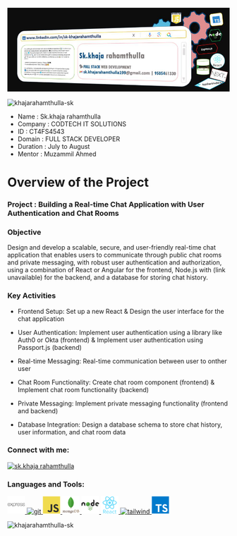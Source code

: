 ![logo](https://github.com/khajarahamthulla-sk/CODTECH_TASK1/blob/main/Github%20B.G%20Banner.png)


<p align="left"> <img src="https://komarev.com/ghpvc/?username=khajarahamthulla-sk&label=Profile%20views&color=0e75b6&style=flat" alt="khajarahamthulla-sk" /> </p>

- Name     : Sk.khaja rahamthulla
- Company  : CODTECH IT SOLUTIONS
- ID       : CT4FS4543
- Domain   : FULL STACK DEVELOPER
- Duration : July to August
- Mentor   : Muzammil Ahmed

<h1>Overview of the Project</h1>

<h3>Project : Building a Real-time Chat Application with User Authentication and Chat Rooms</h3>

<h3>Objective</h3>

<p>Design and develop a scalable, secure, and user-friendly real-time chat application that enables users to communicate through public chat rooms and private messaging, with robust user authentication and authorization, using a combination of React or Angular for the frontend, Node.js with (link unavailable) for the backend, and a database for storing chat history.
</p>

<h3>Key Activities</h3>

- Frontend Setup: Set up a new React & Design the user interface for the chat application
      
- User Authentication: Implement user authentication using a library like Auth0 or Okta (frontend) & Implement user authentication using Passport.js (backend)
  
- Real-time Messaging: Real-time communication between user to onther user
  
- Chat Room Functionality: Create chat room component (frontend) & Implement chat room functionality (backend)
    
- Private Messaging: Implement private messaging functionality (frontend and backend)

- Database Integration: Design a database schema to store chat history, user information, and chat room data
  

<h3 align="left">Connect with me:</h3>
<p align="left">
<a href="https://linkedin.com/in/sk.khaja rahamthulla" target="blank"><img align="center" src="https://raw.githubusercontent.com/rahuldkjain/github-profile-readme-generator/master/src/images/icons/Social/linked-in-alt.svg" alt="sk.khaja rahamthulla" height="30" width="40" /></a>
</p>

<h3 align="left">Languages and Tools:</h3>
<p align="left"> <a href="https://expressjs.com" target="_blank" rel="noreferrer"> <img src="https://raw.githubusercontent.com/devicons/devicon/master/icons/express/express-original-wordmark.svg" alt="express" width="40" height="40"/> </a> <a href="https://git-scm.com/" target="_blank" rel="noreferrer"> <img src="https://www.vectorlogo.zone/logos/git-scm/git-scm-icon.svg" alt="git" width="40" height="40"/> </a> <a href="https://developer.mozilla.org/en-US/docs/Web/JavaScript" target="_blank" rel="noreferrer"> <img src="https://raw.githubusercontent.com/devicons/devicon/master/icons/javascript/javascript-original.svg" alt="javascript" width="40" height="40"/> </a> <a href="https://www.mongodb.com/" target="_blank" rel="noreferrer"> <img src="https://raw.githubusercontent.com/devicons/devicon/master/icons/mongodb/mongodb-original-wordmark.svg" alt="mongodb" width="40" height="40"/> </a> <a href="https://nodejs.org" target="_blank" rel="noreferrer"> <img src="https://raw.githubusercontent.com/devicons/devicon/master/icons/nodejs/nodejs-original-wordmark.svg" alt="nodejs" width="40" height="40"/> </a> <a href="https://reactjs.org/" target="_blank" rel="noreferrer"> <img src="https://raw.githubusercontent.com/devicons/devicon/master/icons/react/react-original-wordmark.svg" alt="react" width="40" height="40"/> </a> <a href="https://tailwindcss.com/" target="_blank" rel="noreferrer"> <img src="https://www.vectorlogo.zone/logos/tailwindcss/tailwindcss-icon.svg" alt="tailwind" width="40" height="40"/> </a> <a href="https://www.typescriptlang.org/" target="_blank" rel="noreferrer"> <img src="https://raw.githubusercontent.com/devicons/devicon/master/icons/typescript/typescript-original.svg" alt="typescript" width="40" height="40"/> </a> </p>

<p><img align="left" src="https://github-readme-stats.vercel.app/api/top-langs?username=khajarahamthulla-sk&show_icons=true&locale=en&layout=compact" alt="khajarahamthulla-sk" /></p>








<!---
khajarahamthulla-sk/khajarahamthulla-sk is a ✨ special ✨ repository because its README.md (this file) appears on your GitHub profile.
You can click the Preview link to take a look at your changes.
--->
